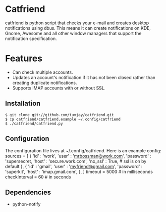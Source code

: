 # Catfriend

catfriend is python script that checks your e-mail and creates desktop notifications using dbus. This means it can create notifications on KDE, Gnome, Awesome and all other window managers that support the notification specification.

# Features
* Can check multiple accounts.
* Updates an account's notification if it has not been closed rather than creating duplicate notifications.
* Supports IMAP accounts with or without SSL.

## Installation
    $ git clone git://github.com/tuxjay/catfriend.git
    $ cp catfriend/catfriend.example ~/.config/catfriend
    $ ./catfriend/catfriend.py

## Configuration
The configuration file lives at ~/.config/catfriend. Here is an example config:
    sources = [
        {
            'id'       : 'work',
            'user'     : 'mrbossman@work.com',
            'password' : 'supersecret,
            'host'     : 'secure.work.com',
            'no_ssl'   : True,  # ssl is on by default
        },
        {
            'id'       : 'gmail',
            'user'     : 'myfriend@gmail.com',
            'password' : 'superkit',
            'host'     : 'imap.gmail.com',
        },
    ]
    timeout       = 5000 # in milliseconds
    checkInterval = 60   # in seconds

## Dependencies
* python-notify
